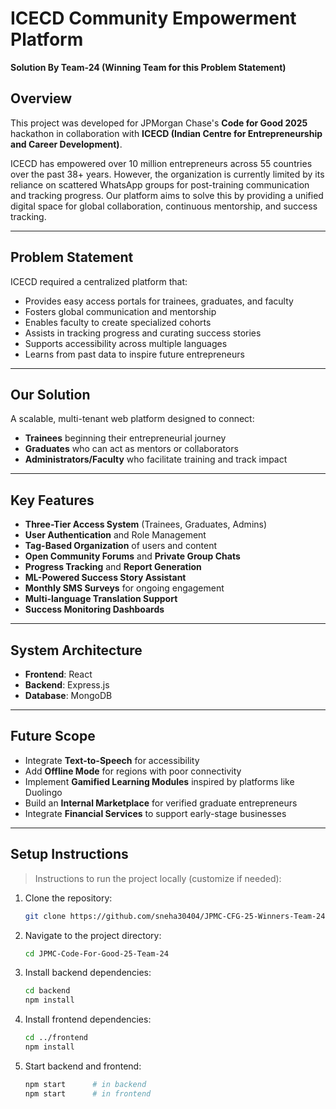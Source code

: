 # ICECD Community Empowerment Platform

**Solution By Team-24 (Winning Team for this Problem Statement)**

## Overview

This project was developed for JPMorgan Chase's **Code for Good 2025** hackathon in collaboration with **ICECD (Indian Centre for Entrepreneurship and Career Development)**.

ICECD has empowered over 10 million entrepreneurs across 55 countries over the past 38+ years. However, the organization is currently limited by its reliance on scattered WhatsApp groups for post-training communication and tracking progress. Our platform aims to solve this by providing a unified digital space for global collaboration, continuous mentorship, and success tracking.

---

## Problem Statement

ICECD required a centralized platform that:
- Provides easy access portals for trainees, graduates, and faculty
- Fosters global communication and mentorship
- Enables faculty to create specialized cohorts
- Assists in tracking progress and curating success stories
- Supports accessibility across multiple languages
- Learns from past data to inspire future entrepreneurs

---

## Our Solution

A scalable, multi-tenant web platform designed to connect:
- **Trainees** beginning their entrepreneurial journey
- **Graduates** who can act as mentors or collaborators
- **Administrators/Faculty** who facilitate training and track impact

---

## Key Features

- **Three-Tier Access System** (Trainees, Graduates, Admins)
- **User Authentication** and Role Management
- **Tag-Based Organization** of users and content
- **Open Community Forums** and **Private Group Chats**
- **Progress Tracking** and **Report Generation**
- **ML-Powered Success Story Assistant**
- **Monthly SMS Surveys** for ongoing engagement
- **Multi-language Translation Support**
- **Success Monitoring Dashboards**

---

## System Architecture

- **Frontend**: React  
- **Backend**: Express.js  
- **Database**: MongoDB

---

## Future Scope

- Integrate **Text-to-Speech** for accessibility
- Add **Offline Mode** for regions with poor connectivity
- Implement **Gamified Learning Modules** inspired by platforms like Duolingo
- Build an **Internal Marketplace** for verified graduate entrepreneurs
- Integrate **Financial Services** to support early-stage businesses

---

## Setup Instructions

> Instructions to run the project locally (customize if needed):

1. Clone the repository:
   ```bash
   git clone https://github.com/sneha30404/JPMC-CFG-25-Winners-Team-24.git
   ```

2. Navigate to the project directory:
   ```bash
   cd JPMC-Code-For-Good-25-Team-24
    ```
3. Install backend dependencies:
   ```bash
   cd backend
   npm install
   ```
4. Install frontend dependencies:
   ```bash
   cd ../frontend
   npm install
   ```
5. Start backend and frontend:
   ```bash
   npm start      # in backend
   npm start      # in frontend
   ```




